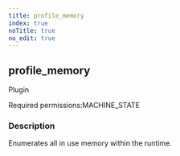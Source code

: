 ```yaml
---
title: profile_memory
index: true
noTitle: true
no_edit: true
---
```




<div class="vql_item"></div>


## profile_memory
<span class='vql_type label label-warning pull-right page-header'>Plugin</span>


<span class="permission_list vql_type">Required permissions:</span><span class="permission_list linkcolour label label-important">MACHINE_STATE</span>

### Description

Enumerates all in use memory within the runtime.

